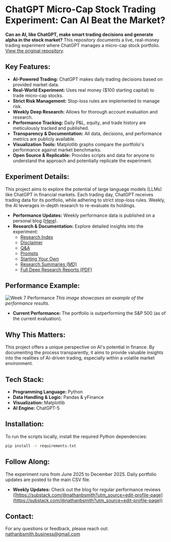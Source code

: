 # ChatGPT Micro-Cap Stock Trading Experiment: Can AI Beat the Market?

**Can an AI, like ChatGPT, make smart trading decisions and generate alpha in the stock market?**  This repository documents a live, real-money trading experiment where ChatGPT manages a micro-cap stock portfolio.  [View the original repository](https://github.com/LuckyOne7777/ChatGPT-Micro-Cap-Experiment).

## Key Features:

*   **AI-Powered Trading:** ChatGPT makes daily trading decisions based on provided market data.
*   **Real-World Experiment:** Uses real money ($100 starting capital) to trade micro-cap stocks.
*   **Strict Risk Management:** Stop-loss rules are implemented to manage risk.
*   **Weekly Deep Research:** Allows for thorough account evaluation and research.
*   **Performance Tracking:**  Daily P&L, equity, and trade history are meticulously tracked and published.
*   **Transparency & Documentation:**  All data, decisions, and performance metrics are publicly available.
*   **Visualization Tools:**  Matplotlib graphs compare the portfolio's performance against market benchmarks.
*   **Open Source & Replicable:**  Provides scripts and data for anyone to understand the approach and potentially replicate the experiment.

## Experiment Details:

This project aims to explore the potential of large language models (LLMs) like ChatGPT in financial markets. Each trading day, ChatGPT receives trading data for its portfolio, while adhering to strict stop-loss rules. Weekly, the AI leverages in-depth research to re-evaluate its holdings.

*   **Performance Updates:** Weekly performance data is published on a personal blog ([Here](https://nathanbsmith729.substack.com)).
*   **Research & Documentation:** Explore detailed insights into the experiment:
    *   [Research Index](https://github.com/LuckyOne7777/ChatGPT-Micro-Cap-Experiment/blob/main/Experiment%20Details/Deep%20Research%20Index.md)
    *   [Disclaimer](https://github.com/LuckyOne7777/ChatGPT-Micro-Cap-Experiment/blob/main/Experiment%20Details/Disclaimer.md)
    *   [Q&A](https://github.com/LuckyOne7777/ChatGPT-Micro-Cap-Experiment/blob/main/Experiment%20Details/Q%26A.md)
    *   [Prompts](https://github.com/LuckyOne7777/ChatGPT-Micro-Cap-Experiment/blob/main/Experiment%20Details/Prompts.md)
    *   [Starting Your Own](https://github.com/LuckyOne7777/ChatGPT-Micro-Cap-Experiment/blob/main/Start%20Your%20Own/README.md)
    *   [Research Summaries (MD)](https://github.com/LuckyOne7777/ChatGPT-Micro-Cap-Experiment/tree/main/Weekly%20Deep%20Research%20(MD))
    *   [Full Deep Research Reports (PDF)](https://github.com/LuckyOne7777/ChatGPT-Micro-Cap-Experiment/tree/main/Weekly%20Deep%20Research%20(PDF))

## Performance Example:

![Week 7 Performance](%286-30%20-%208-15%29%20Results.png)  *This image showcases an example of the performance results.*

*   **Current Performance:**  The portfolio is outperforming the S&P 500 (as of the current evaluation).

## Why This Matters:

This project offers a unique perspective on AI's potential in finance. By documenting the process transparently, it aims to provide valuable insights into the realities of AI-driven trading, especially within a volatile market environment.

## Tech Stack:

*   **Programming Language:** Python
*   **Data Handling & Logic:** Pandas & yFinance
*   **Visualization:** Matplotlib
*   **AI Engine:** ChatGPT-5

## Installation:

To run the scripts locally, install the required Python dependencies:

```bash
pip install -r requirements.txt
```

## Follow Along:

The experiment runs from June 2025 to December 2025. Daily portfolio updates are posted to the main CSV file.

*   **Weekly Updates:**  Check out the blog for regular performance reviews ([https://substack.com/@nathanbsmith?utm_source=edit-profile-page](https://substack.com/@nathanbsmith?utm_source=edit-profile-page))

## Contact:

For any questions or feedback, please reach out: nathanbsmith.business@gmail.com